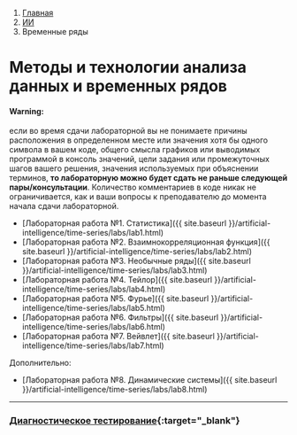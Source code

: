 <ol class="breadcrumb">
  <li class="breadcrumb-item"><a href="{{ site.baseurl }}">Главная</a></li>
  <li class="breadcrumb-item"><a href="{{ site.baseurl }}/artificial-intelligence/index.html">ИИ</a></li>
  <li class="breadcrumb-item active">Временные ряды</li>
</ol>

# Методы и технологии анализа данных и временных рядов

<div class="alert alert-dismissible alert-primary">
  <!-- <button type="button" class="btn-close" data-bs-dismiss="alert"></button> -->
  <h4 class="alert-heading">Warning:</h4>
  <p class="mb-0">если во время сдачи лабораторной вы не понимаете причины расположения в определенном месте или значения хотя бы одного символа в вашем коде, общего смысла графиков или выводимых программой в консоль значений, цели задания или промежуточных шагов вашего решения, значения используемых при объяснении терминов, <b>то лабораторную можно будет сдать не раньше следующей пары/консультации</b>. Количество комментариев в коде никак не ограничивается, как и ваши вопросы к преподавателю до момента начала сдачи лабораторной.</p>
</div>

* [Лабораторная работа №1. Статистика]({{ site.baseurl }}/artificial-intelligence/time-series/labs/lab1.html)
* [Лабораторная работа №2. Взаимнокорреляционная функция]({{ site.baseurl }}/artificial-intelligence/time-series/labs/lab2.html)
* [Лабораторная работа №3. Необычные ряды]({{ site.baseurl }}/artificial-intelligence/time-series/labs/lab3.html)
* [Лабораторная работа №4. Тейлор]({{ site.baseurl }}/artificial-intelligence/time-series/labs/lab4.html)
* [Лабораторная работа №5. Фурье]({{ site.baseurl }}/artificial-intelligence/time-series/labs/lab5.html)
* [Лабораторная работа №6. Фильтры]({{ site.baseurl }}/artificial-intelligence/time-series/labs/lab6.html)
* [Лабораторная работа №7. Вейвлет]({{ site.baseurl }}/artificial-intelligence/time-series/labs/lab7.html)

Дополнительно:
* [Лабораторная работа №8. Динамические системы]({{ site.baseurl }}/artificial-intelligence/time-series/labs/lab8.html)

___

### [Диагностическое тестирование](https://forms.gle/nZUv1cPAv1GhjLbh9){:target="_blank"}

